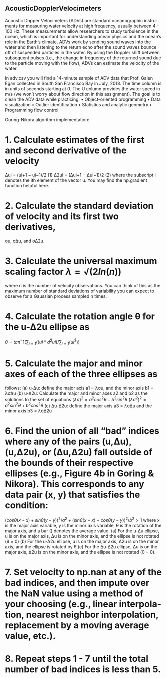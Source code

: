 ## AcousticDopplerVelocimeters

Acoustic Dopper Velocimeters (ADVs) are standard oceanographic instru- ments for measuring water velocity at high frequency, usually between 4 - 100 Hz. These measurements allow researchers to study turbulence in the ocean, which is important for understanding ocean physics and the ocean’s role in the Earth’s climate.
ADVs work by sending sound waves into the water and then listening to the return echo after the sound waves bounce off of suspended particles in the water. By using the Doppler shift between subsequent pulses (i.e., the change in frequency of the returned sound due to the particle moving with the flow), ADVs can estimate the velocity of the water.

In adv.csv you will find a 14-minute sample of ADV data that Prof. Galen Egan collected in South San Francisco Bay in July, 2018. The time column is in units of seconds starting at 0. The U column provides the water speed in m/s (we won’t worry about flow direction in this assignment). The goal is to clean the ADV data while practicing:
• Object-oriented programming
• Data visualization
• Outlier identification
• Statistics and analytic geometry 
• Programming flow control

Goring-Nikora algorithm implementation:


# 1. Calculate estimates of the first and second derivative of the velocity
∆ui = (ui+1 − ui−1)/2 (1) ∆2ui = (∆ui+1 − ∆ui−1)/2 (2)
where the subscript i denotes the ith element of the vector u. You may find the np.gradient function helpful here.
# 2. Calculate the standard deviation of velocity and its first two derivatives,
 σu, σ∆u, and σ∆2u.
# 3. Calculate the universal maximum scaling factor $λ =√(2ln(n))$
 where n is the number of velocity observations. You can think of this as the maximum number of standard deviations of variability you can expect to observe for a Gaussian process sampled n times.
# 4. Calculate the rotation angle θ for the u-∆2u ellipse as
$θ = tan^-1(\sum_{i=1}((ui*d^2ui)/\sum_{i=1}(ui^2))$
# 5. Calculate the major and minor axes of each of the three ellipses as
follows:
(a) u-∆u: define the major axis a1 = λσu, and the minor axis b1 =
λσ∆u
(b) u-∆2u: Calculate the major and minor axes a2 and b2 as the solutions to the set of equations
  $(λσ )^2 =a^2cos^2θ+b^2sin^2θ$
  $(λσ^2)^2 =a^2sin^2θ+b^2cos^2θ$ 
(c) ∆u-∆2u: define the major axis a3 = λσ∆u and the minor axis b3 = λσ∆2u
# 6. Find the union of all “bad” indices where any of the pairs (u,∆u), (u,∆2u), or (∆u,∆2u) fall outside of the bounds of their respective ellipses (e.g., Figure 4b in Goring & Nikora). This corresponds to any data pair (x, y) that satisfies the condition:
$(cos θ(x − x) + sin θ(y − y))^2/a^2 +(sin θ(x − x) − cos θ(y − y))^2/b^2 >1$
where x is the major axis variable, y is the minor axis variable, θ is the
rotation of the major axis, and a bar () denotes the average value.
(a) For the u-∆u ellipse, u is on the major axis, ∆u is on the minor
axis, and the ellipse is not rotated (θ = 0)
(b) For the u-∆2u ellipse, u is on the major axis, ∆2u is on the minor
axis, and the ellipse is rotated by θ
(c) For the ∆u-∆2u ellipse, ∆u is on the major axis, ∆2u is on the minor axis, and the ellipse is not rotated (θ = 0).

# 7. Set velocity to np.nan at any of the bad indices, and then impute over the NaN value using a method of your choosing (e.g., linear interpola- tion, nearest neighbor interpolation, replacement by a moving average value, etc.).
# 8. Repeat steps 1 - 7 until the total number of bad indices is less than 5.
